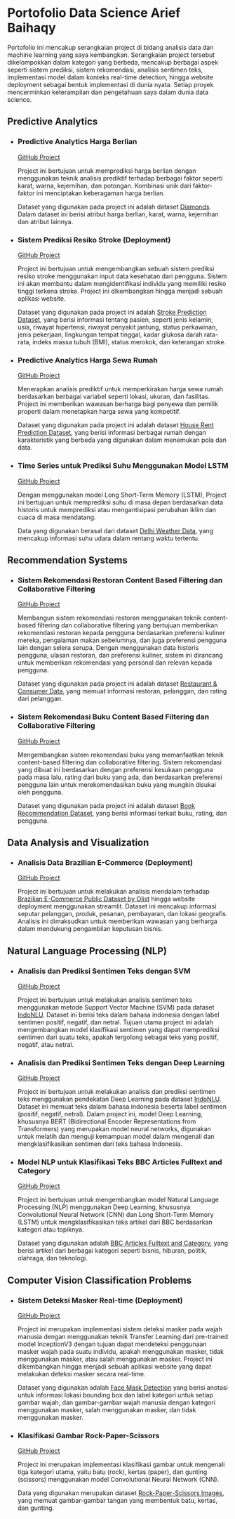 # Portofolio Data Science Arief Baihaqy

Portofolio ini mencakup serangkaian project di bidang analisis data dan machine learning yang saya kembangkan. Serangkaian project tersebut dikelompokkan dalam kategori yang berbeda, mencakup berbagai aspek seperti sistem prediksi, sistem rekomendasi, analisis sentimen teks, implementasi model dalam konteks real-time detection, hingga website deployment sebagai bentuk implementasi di dunia nyata. Setiap proyek mencerminkan keterampilan dan pengetahuan saya dalam dunia data science.

## Predictive Analytics
- ### Predictive Analytics Harga Berlian
  [GitHub Project](https://github.com/Arief-netizen/Portofolio-Proyek-DataScience-ML-AI/tree/main/01.%20Predictive%20Analytics%20Harga%20Berlian)
  
  Project ini bertujuan untuk memprediksi harga berlian dengan menggunakan teknik analisis prediktif terhadap berbagai faktor seperti karat, warna, kejernihan, dan potongan. Kombinasi unik dari faktor-faktor ini menciptakan keberagaman harga berlian.
  
  Dataset yang digunakan pada project ini adalah dataset [Diamonds](https://www.kaggle.com/datasets/shivam2503/diamonds). Dalam dataset ini berisi atribut harga berlian, karat, warna, kejernihan dan atribut lainnya.

- ### Sistem Prediksi Resiko Stroke (Deployment)
  [GitHub Project](https://github.com/Arief-netizen/Portofolio-Proyek-DataScience-ML-AI/tree/main/02.%20Sistem%20Prediksi%20Resiko%20Stroke%20(Deployment))
  
  Project ini bertujuan untuk mengembangkan sebuah sistem prediksi resiko stroke menggunakan input data kesehatan dari pengguna. Sistem ini akan membantu dalam mengidentifikasi individu yang memiliki resiko tinggi terkena stroke. Project ini dikembangkan hingga menjadi sebuah aplikasi website.
  
  Dataset yang digunakan pada project ini adalah [Stroke Prediction Dataset](https://www.kaggle.com/datasets/fedesoriano/stroke-prediction-dataset), yang berisi informasi tentang pasien, seperti jenis kelamin, usia, riwayat hipertensi, riwayat penyakit jantung, status perkawinan, jenis pekerjaan, lingkungan tempat tinggal, kadar glukosa darah rata-rata, indeks massa tubuh (BMI), status merokok, dan keterangan stroke.

- ### Predictive Analytics Harga Sewa Rumah
  [GitHub Project](https://github.com/Arief-netizen/Portofolio-Proyek-DataScience-ML-AI/tree/main/04.%20Predictive%20Analytics%20Harga%20Sewa%20Rumah)
  
  Menerapkan analisis prediktif untuk memperkirakan harga sewa rumah berdasarkan berbagai variabel seperti lokasi, ukuran, dan fasilitas. Project ini memberikan wawasan berharga bagi penyewa dan pemilik properti dalam menetapkan harga sewa yang kompetitif.
  
  Dataset yang digunakan pada project ini adalah dataset [House Rent Prediction Dataset](https://www.kaggle.com/datasets/iamsouravbanerjee/house-rent-prediction-dataset), yang berisi informasi berbagai rumah dengan karakteristik yang berbeda yang digunakan dalam menemukan pola dan data.

- ### Time Series untuk Prediksi Suhu Menggunakan Model LSTM
  [GitHub Project](https://github.com/Arief-netizen/Portofolio-Proyek-DataScience-ML-AI/tree/main/11.%20Time%20Series%20untuk%20Prediksi%20Suhu%20Menggunakan%20Model%20LSTM)
  
  Dengan menggunakan model Long Short-Term Memory (LSTM), Project ini bertujuan untuk memprediksi suhu di masa depan berdasarkan data historis untuk memprediksi atau mengantisipasi perubahan iklim dan cuaca di masa mendatang.
  
  Data yang digunakan berasal dari dataset [Delhi Weather Data](https://www.kaggle.com/datasets/mahirkukreja/delhi-weather-data), yang mencakup informasi suhu udara dalam rentang waktu tertentu.

## Recommendation Systems
- ### Sistem Rekomendasi Restoran Content Based Filtering dan Collaborative Filtering
  [GitHub Project](https://github.com/Arief-netizen/Portofolio-Proyek-DataScience-ML-AI/tree/main/05.%20Sistem%20Rekomendasi%20Restoran%20Content%20Based%20Filtering%20dan%20Collaborative%20Filtering)
  
  Membangun sistem rekomendasi restoran menggunakan teknik content-based filtering dan collaborative filtering yang bertujuan memberikan rekomendasi restoran kepada pengguna berdasarkan preferensi kuliner mereka, pengalaman makan sebelumnya, dan juga preferensi pengguna lain dengan selera serupa. Dengan menggunakan data historis pengguna, ulasan restoran, dan preferensi kuliner, sistem ini dirancang untuk memberikan rekomendasi yang personal dan relevan kepada pengguna.
  
  Dataset yang digunakan pada project ini adalah dataset [Restaurant & Consumer Data](https://archive.ics.uci.edu/dataset/232/restaurant+consumer+data), yang memuat informasi restoran, pelanggan, dan rating dari pelanggan.

- ### Sistem Rekomendasi Buku Content Based Filtering dan Collaborative Filtering
  [GitHub Project](https://github.com/Arief-netizen/Portofolio-Proyek-DataScience-ML-AI/tree/main/06.%20Sistem%20Rekomendasi%20Buku%20Content%20Based%20Filtering%20dan%20Collaborative%20Filtering)
  
  Mengembangkan sistem rekomendasi buku yang memanfaatkan teknik content-based filtering dan collaborative filtering. Sistem rekomendasi yang dibuat ini berdasarkan dengan preferensi kesukaan pengguna pada masa lalu, rating dari buku yang ada, dan berdasarkan preferensi pengguna lain untuk merekomendasikan buku yang mungkin disukai oleh pengguna.
  
  Dataset yang digunakan pada project ini adalah dataset [Book Recommendation Dataset](https://www.kaggle.com/datasets/arashnic/book-recommendation-dataset), yang berisi informasi terkait buku, rating, dan pengguna.

## Data Analysis and Visualization
- ### Analisis Data Brazilian E-Commerce (Deployment)
  [GitHub Project](https://github.com/Arief-netizen/Portofolio-Proyek-DataScience-ML-AI/tree/main/03.%20Analisis%20Data%20Brazilian%20E-Commerce%20Public%20Dataset%20(Deployment))
  
  Project ini bertujuan untuk melakukan analisis mendalam terhadap [Brazilian E-Commerce Public Dataset by Olist](https://www.kaggle.com/datasets/olistbr/brazilian-ecommerce) hingga website deployment menggunakan streamlit. Dataset ini mencakup informasi seputar pelanggan, produk, pesanan, pembayaran, dan lokasi geografis. Analisis ini dimaksudkan untuk memberikan wawasan yang berharga dalam mendukung pengambilan keputusan bisnis.

## Natural Language Processing (NLP)
- ### Analisis dan Prediksi Sentimen Teks dengan SVM
  [GitHub Project](https://github.com/Arief-netizen/Portofolio-Proyek-DataScience-ML-AI/tree/main/08.%20Analisis%20dan%20Prediksi%20Sentimen%20Teks%20dengan%20SVM)
  
  Project ini bertujuan untuk melakukan analisis sentimen teks menggunakan metode Support Vector Machine (SVM) pada dataset [IndoNLU](https://github.com/indobenchmark/indonlu). Dataset ini berisi teks dalam bahasa indonesia dengan label sentimen positif, negatif, dan netral. Tujuan utama project ini adalah mengembangkan model klasifikasi sentimen yang dapat memprediksi sentimen dari suatu teks, apakah tergolong sebagai teks yang positif, negatif, atau netral.

- ### Analisis dan Prediksi Sentimen Teks dengan Deep Learning
  [GitHub Project](https://github.com/Arief-netizen/Portofolio-Proyek-DataScience-ML-AI/tree/main/09.%20Analisis%20dan%20Prediksi%20Sentimen%20Teks%20dengan%20Deep%20Learning)
  
  Project ini bertujuan untuk melakukan analisis dan prediksi sentimen teks menggunakan pendekatan Deep Learning pada dataset [IndoNLU](https://github.com/indobenchmark/indonlu). Dataset ini memuat teks dalam bahasa indonesia beserta label sentimen (positif, negatif, netral). Dalam project ini, model Deep Learning, khususnya BERT (Bidirectional Encoder Representations from Transformers) yang merupakan model neural networks, digunakan untuk melatih dan menguji kemampuan model dalam mengenali dan mengklasifikasikan sentimen dari teks bahasa Indonesia.

- ### Model NLP untuk Klasifikasi Teks BBC Articles Fulltext and Category
  [GitHub Project](https://github.com/Arief-netizen/Portofolio-Proyek-DataScience-ML-AI/tree/main/10.%20Model%20NLP%20untuk%20Klasifikasi%20Teks%20BBC%20Articles%20Fulltext%20and%20Category)
  
  Project ini bertujuan untuk mengembangkan model Natural Language Processing (NLP) menggunakan Deep Learning, khususnya Convolutional Neural Network (CNN) dan Long Short-Term Memory (LSTM) untuk mengklasifikasikan teks artikel dari BBC berdasarkan kategori atau topiknya. 
  
  Dataset yang digunakan adalah [BBC Articles Fulltext and Category](https://www.kaggle.com/datasets/yufengdev/bbc-fulltext-and-category), yang berisi artikel dari berbagai kategori seperti bisnis, hiburan, politik, olahraga, dan teknologi.

## Computer Vision Classification Problems
- ### Sistem Deteksi Masker Real-time (Deployment)
  [GitHub Project](https://github.com/Arief-netizen/Portofolio-Proyek-DataScience-ML-AI/tree/main/07.%20Sistem%20Deteksi%20Masker%20Real-time%20(Deployment))
  
  Project ini merupakan implementasi sistem deteksi masker pada wajah manusia dengan menggunakan teknik Transfer Learning dari pre-trained model InceptionV3 dengan tujuan dapat mendeteksi penggunaan masker wajah pada suatu individu, apakah menggunakan masker, tidak menggunakan masker, atau salah menggunakan masker. Project ini dikembangkan hingga menjadi sebuah aplikasi website yang dapat melakukan deteksi masker secara real-time.
  
  Dataset yang digunakan adalah [Face Mask Detection](https://www.kaggle.com/datasets/andrewmvd/face-mask-detection) yang berisi anotasi untuk informasi lokasi bounding box dan label kategori untuk setiap gambar wajah, dan gambar-gambar wajah manusia dengan kategori menggunakan masker, salah menggunakan masker, dan tidak menggunakan masker.

- ### Klasifikasi Gambar Rock-Paper-Scissors
  [GitHub Project](https://github.com/Arief-netizen/Portofolio-Proyek-DataScience-ML-AI/tree/main/12.%20Klasifikasi%20Gambar%20Rock-Paper-Scissors)
  
  Project ini merupakan implementasi klasifikasi gambar untuk mengenali tiga kategori utama, yaitu batu (rock), kertas (paper), dan gunting (scissors) menggunakan model Convolutional Neural Network (CNN). 
  
  Data yang digunakan merupakan dataset [Rock-Paper-Scissors Images](https://www.kaggle.com/datasets/drgfreeman/rockpaperscissors), yang memuat gambar-gambar tangan yang membentuk batu, kertas, dan gunting.
